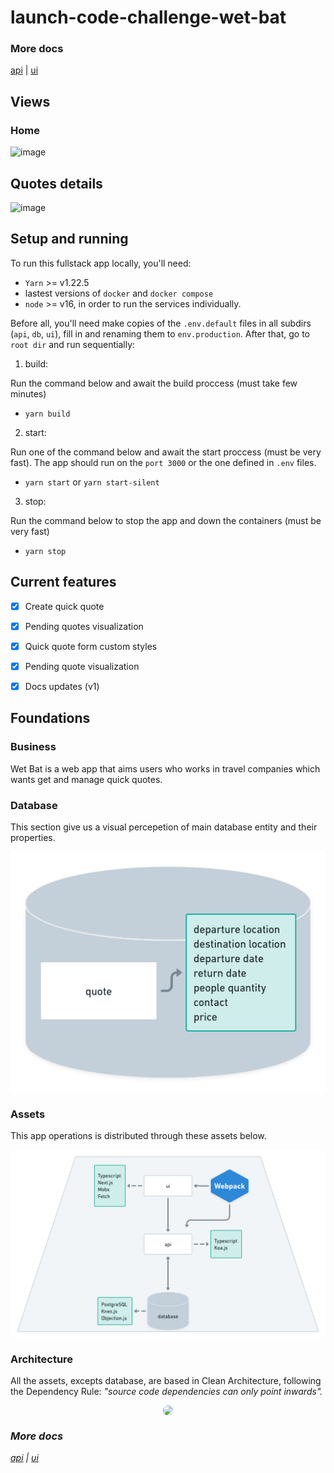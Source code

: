 # launch-code-challenge-wet-bat

### More docs

<a href="./api/README.md">api</a> | <a href="./ui/README.md">ui</a>

## Views

### Home
![image](https://user-images.githubusercontent.com/55052153/161351588-e50992be-02fa-4a1a-9c55-970bfb7d002e.png)

## Quotes details
![image](https://user-images.githubusercontent.com/55052153/161351655-73eaf958-46a0-4516-8b5e-2fb63bb25f0f.png)


## Setup and running

To run this fullstack app locally, you'll need:
 - `Yarn` >= v1.22.5
 - lastest versions of `docker` and `docker compose`
- `node` >= v16, in order to run the services individually.

Before all, you'll need make copies of the `.env.default` files in all subdirs (`api`, `db`, `ui`), fill in and renaming them to `env.production`. After that, go to `root dir` and run sequentially:

1. build:

Run the command below and await the build proccess (must take few minutes)
   - `yarn build`

2. start:

Run one of the command below and await the start proccess (must be very fast). The app should run on the `port 3000` or the one defined in `.env` files.
   - `yarn start` or `yarn start-silent`

3. stop:

Run the command below to stop the app and down the containers (must be very fast)
   - `yarn stop`


## Current features

- [x] Create quick quote
- [x] Pending quotes visualization
- [x] Quick quote form custom styles
- [x] Pending quote visualization
- [x] Docs updates (v1)


## Foundations

### Business

Wet Bat is a web app that aims users who works in travel companies which wants get and manage quick quotes.

### Database

This section give us a visual percepetion of main database entity and their properties.

<div style="display: flex; justify-content: center;">
<img src="./docs/assets/wetbat-database.png" style="border-radius: 8px;"/>
</div>

### Assets

This app operations is distributed through these assets below.

<div style="display: flex; justify-content: center;">
<img src="./docs/assets/wetbat-assets.png" style="border-radius: 8px;"/>
</div>

### Architecture

All the assets, excepts database, are based in Clean Architecture, following the Dependency Rule: <i>"source code dependencies can only point inwards"<i>.

<div style="display: flex; justify-content: center;">
<img src="https://blog.cleancoder.com/uncle-bob/images/2012-08-13-the-clean-architecture/CleanArchitecture.jpg" style="border-radius: 8px;" />
</div>

### More docs

<a href="./api/README.md">api</a> | <a href="./ui/README.md">ui</a>



